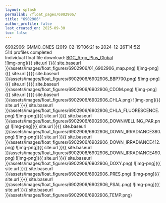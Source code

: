 ```yaml
---
layout: splash
permalink: /float_pages/6902906/
title: "6902906"
author_profile: false
last_created_on: 2025-09-30
toc: false
---
```

 
6902906: GMMC_CNES (2019-02-19T06:21 to 2024-12-26T14:52)\
514 profiles completed\
Individual float file download: [BGC_Argo_Plus_Global](https://ftp.soest.hawaii.edu/bgc_argo_plus/Individual_Floats/outliers_removed/6902906_Sprof_processed.nc)\
![img-png]({{ site.url }}{{ site.baseurl }}/assets/images/float_figures/6902906/01_6902906_map.png)
![img-png]({{ site.url }}{{ site.baseurl }}/assets/images/float_figures/6902906/6902906_BBP700.png)
![img-png]({{ site.url }}{{ site.baseurl }}/assets/images/float_figures/6902906/6902906_CDOM.png)
![img-png]({{ site.url }}{{ site.baseurl }}/assets/images/float_figures/6902906/6902906_CHLA.png)
![img-png]({{ site.url }}{{ site.baseurl }}/assets/images/float_figures/6902906/6902906_CHLA_FLUORESCENCE.png)
![img-png]({{ site.url }}{{ site.baseurl }}/assets/images/float_figures/6902906/6902906_DOWNWELLING_PAR.png)
![img-png]({{ site.url }}{{ site.baseurl }}/assets/images/float_figures/6902906/6902906_DOWN_IRRADIANCE380.png)
![img-png]({{ site.url }}{{ site.baseurl }}/assets/images/float_figures/6902906/6902906_DOWN_IRRADIANCE412.png)
![img-png]({{ site.url }}{{ site.baseurl }}/assets/images/float_figures/6902906/6902906_DOWN_IRRADIANCE490.png)
![img-png]({{ site.url }}{{ site.baseurl }}/assets/images/float_figures/6902906/6902906_DOXY.png)
![img-png]({{ site.url }}{{ site.baseurl }}/assets/images/float_figures/6902906/6902906_PRES.png)
![img-png]({{ site.url }}{{ site.baseurl }}/assets/images/float_figures/6902906/6902906_PSAL.png)
![img-png]({{ site.url }}{{ site.baseurl }}/assets/images/float_figures/6902906/6902906_TEMP.png)
